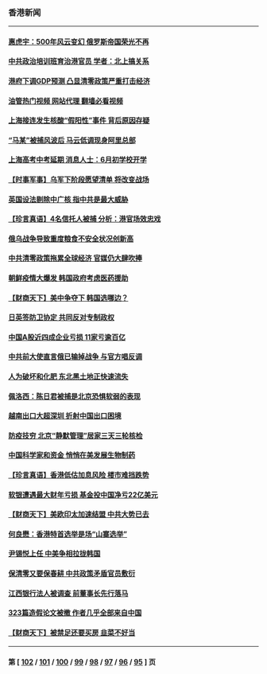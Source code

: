 ### 香港新闻
---
#### [惠虎宇：500年风云变幻 俄罗斯帝国荣光不再](../../pages/ncid1349362/n13738652.md?05170845) 
#### [中共政治培训班育治港官员 学者：北上搞关系](../../pages/ncid1349362/n13737854.md?05170845) 
#### [港府下调GDP预测 凸显清零政策严重打击经济](../../pages/ncid1349362/n13737830.md?05170845) 
#### [油管热门视频 网站代理 翻墙必看视频](http://209.222.30.114:81/youtube.html?05170845)
#### [上海接连发生核酸“假阳性”事件 背后原因存疑](../../pages/ncid1349362/n13737818.md?05170845) 
#### [“马某”被捕风波后 马云低调现身阿里总部](../../pages/ncid1349362/n13737824.md?05170845) 
#### [上海高考中考延期 消息人士：6月初学校开学](../../pages/ncid1349362/n13737805.md?05170845) 
#### [【时事军事】乌军下阶段愿望清单 将改变战场](../../pages/ncid1349362/n13737046.md?05170845) 
#### [英国设法剔除中广核 指中共是最大威胁](../../pages/ncid1349362/n13737324.md?05170845) 
#### [【珍言真语】4名信托人被捕 分析：港官场效忠戏](../../pages/ncid1349362/n13737290.md?05170845) 
#### [俄乌战争导致重度粮食不安全状况创新高](../../pages/ncid1349362/n13737297.md?05170845) 
#### [中共清零政策拖累全球经济 官媒仍大肆吹捧](../../pages/ncid1349362/n13737257.md?05170845) 
#### [朝鲜疫情大爆发 韩国政府考虑医药援助](../../pages/ncid1349362/n13737201.md?05170845) 
#### [【财商天下】美中争夺下 韩国选哪边？](../../pages/ncid1349362/n13736981.md?05170845) 
#### [日英签防卫协定 共同反对专制政权](../../pages/ncid1349362/n13736913.md?05170845) 
#### [中国A股近四成企业亏损 11家亏逾百亿](../../pages/ncid1349362/n13736511.md?05170845) 
#### [中共前大使直言俄已输掉战争 与官方唱反调](../../pages/ncid1349362/n13736502.md?05170845) 
#### [人为破坏和化肥 东北黑土地正快速流失](../../pages/ncid1349362/n13736483.md?05170845) 
#### [佩洛西：陈日君被捕是北京恐惧软弱的表现](../../pages/ncid1349362/n13736431.md?05170845) 
#### [越南出口大超深圳 折射中国出口困境](../../pages/ncid1349362/n13736418.md?05170845) 
#### [防疫技穷 北京“静默管理”居家三天三轮核检](../../pages/ncid1349362/n13736366.md?05170845) 
#### [中国科学家和资金 悄悄在美发展生物制药](../../pages/ncid1349362/n13736311.md?05170845) 
#### [【珍言真语】香港低估加息风险 楼市难挡跌势](../../pages/ncid1349362/n13735697.md?05170845) 
#### [软银遭遇最大财年亏损 基金投中国净亏22亿美元](../../pages/ncid1349362/n13736247.md?05170845) 
#### [【财商天下】美欧印太加速结盟 中共大势已去](../../pages/ncid1349362/n13736239.md?05170845) 
#### [何良懋：香港特首选举是场“山寨选举”](../../pages/ncid1349362/n13735242.md?05170845) 
#### [尹锡悦上任 中美争相拉拢韩国](../../pages/ncid1349362/n13735045.md?05170845) 
#### [保清零又要保春耕 中共政策矛盾官员敷衍](../../pages/ncid1349362/n13735030.md?05170845) 
#### [江西银行法人被调查 前董事长先行落马](../../pages/ncid1349362/n13735005.md?05170845) 
#### [323篇造假论文被撤 作者几乎全部来自中国](../../pages/ncid1349362/n13734985.md?05170845) 
#### [【财商天下】被禁足还要买房 韭菜不好当](../../pages/ncid1349362/n13734833.md?05170845) 

---
#### 第 [ [102](./102.md?05170845) / [101](./101.md?05170845) / [100](./100.md?05170845) / [99](./99.md?05170845) / [98](./98.md?05170845) / [97](./97.md?05170845) / [96](./96.md?05170845) / [95](./95.md?05170845) ] 页
